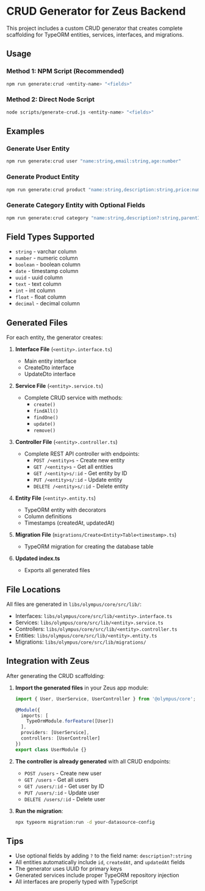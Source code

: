 # CRUD Generator for Zeus Backend

This project includes a custom CRUD generator that creates complete scaffolding for TypeORM entities, services, interfaces, and migrations.

## Usage

### Method 1: NPM Script (Recommended)
```bash
npm run generate:crud <entity-name> "<fields>"
```

### Method 2: Direct Node Script
```bash
node scripts/generate-crud.js <entity-name> "<fields>"
```

## Examples

### Generate User Entity
```bash
npm run generate:crud user "name:string,email:string,age:number"
```

### Generate Product Entity
```bash
npm run generate:crud product "name:string,description:string,price:number,isActive:boolean"
```

### Generate Category Entity with Optional Fields
```bash
npm run generate:crud category "name:string,description?:string,parentId?:string"
```

## Field Types Supported

- `string` - varchar column
- `number` - numeric column  
- `boolean` - boolean column
- `date` - timestamp column
- `uuid` - uuid column
- `text` - text column
- `int` - int column
- `float` - float column
- `decimal` - decimal column

## Generated Files

For each entity, the generator creates:

1. **Interface File** (`<entity>.interface.ts`)
   - Main entity interface
   - CreateDto interface
   - UpdateDto interface

2. **Service File** (`<entity>.service.ts`)
   - Complete CRUD service with methods:
     - `create()`
     - `findAll()`
     - `findOne()`
     - `update()`
     - `remove()`

3. **Controller File** (`<entity>.controller.ts`)
   - Complete REST API controller with endpoints:
     - `POST /<entity>s` - Create new entity
     - `GET /<entity>s` - Get all entities
     - `GET /<entity>s/:id` - Get entity by ID
     - `PUT /<entity>s/:id` - Update entity
     - `DELETE /<entity>s/:id` - Delete entity

4. **Entity File** (`<entity>.entity.ts`)
   - TypeORM entity with decorators
   - Column definitions
   - Timestamps (createdAt, updatedAt)

5. **Migration File** (`migrations/Create<Entity>Table<timestamp>.ts`)
   - TypeORM migration for creating the database table

6. **Updated index.ts**
   - Exports all generated files

## File Locations

All files are generated in `libs/olympus/core/src/lib/`:
- Interfaces: `libs/olympus/core/src/lib/<entity>.interface.ts`
- Services: `libs/olympus/core/src/lib/<entity>.service.ts`
- Controllers: `libs/olympus/core/src/lib/<entity>.controller.ts`
- Entities: `libs/olympus/core/src/lib/<entity>.entity.ts`
- Migrations: `libs/olympus/core/src/lib/migrations/`

## Integration with Zeus

After generating the CRUD scaffolding:

1. **Import the generated files** in your Zeus app module:
   ```typescript
   import { User, UserService, UserController } from '@olympus/core';
   
   @Module({
     imports: [
       TypeOrmModule.forFeature([User])
     ],
     providers: [UserService],
     controllers: [UserController]
   })
   export class UserModule {}
   ```

2. **The controller is already generated** with all CRUD endpoints:
   - `POST /users` - Create new user
   - `GET /users` - Get all users
   - `GET /users/:id` - Get user by ID
   - `PUT /users/:id` - Update user
   - `DELETE /users/:id` - Delete user

3. **Run the migration**:
   ```bash
   npx typeorm migration:run -d your-datasource-config
   ```

## Tips

- Use optional fields by adding `?` to the field name: `description?:string`
- All entities automatically include `id`, `createdAt`, and `updatedAt` fields
- The generator uses UUID for primary keys
- Generated services include proper TypeORM repository injection
- All interfaces are properly typed with TypeScript
